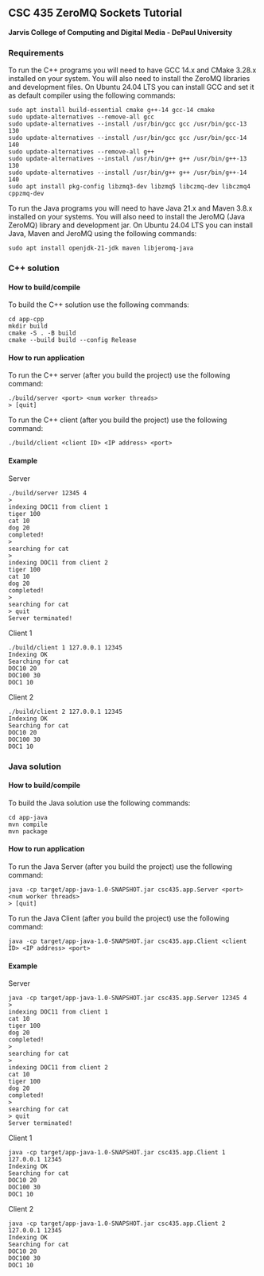 ## CSC 435 ZeroMQ Sockets Tutorial
**Jarvis College of Computing and Digital Media - DePaul University**

### Requirements

To run the C++ programs you will need to have GCC 14.x and CMake 3.28.x installed on your system. You will also need to install the ZeroMQ libraries and development files. On Ubuntu 24.04 LTS you can install GCC and set it as default compiler using the following commands:
```
sudo apt install build-essential cmake g++-14 gcc-14 cmake
sudo update-alternatives --remove-all gcc
sudo update-alternatives --install /usr/bin/gcc gcc /usr/bin/gcc-13 130
sudo update-alternatives --install /usr/bin/gcc gcc /usr/bin/gcc-14 140
sudo update-alternatives --remove-all g++
sudo update-alternatives --install /usr/bin/g++ g++ /usr/bin/g++-13 130
sudo update-alternatives --install /usr/bin/g++ g++ /usr/bin/g++-14 140
sudo apt install pkg-config libzmq3-dev libzmq5 libczmq-dev libczmq4 cppzmq-dev
```

To run the Java programs you will need to have Java 21.x and Maven 3.8.x installed on your systems. You will also need to install the JeroMQ (Java ZeroMQ) library and development jar. On Ubuntu 24.04 LTS you can install Java, Maven and JeroMQ using the following commands:

```
sudo apt install openjdk-21-jdk maven libjeromq-java

```

### C++ solution
#### How to build/compile

To build the C++ solution use the following commands:
```
cd app-cpp
mkdir build
cmake -S . -B build
cmake --build build --config Release
```

#### How to run application

To run the C++ server (after you build the project) use the following command:
```
./build/server <port> <num worker threads>
> [quit]
```

To run the C++ client (after you build the project) use the following command:
```
./build/client <client ID> <IP address> <port>
```

#### Example

Server
```
./build/server 12345 4
> 
indexing DOC11 from client 1
tiger 100
cat 10
dog 20
completed!
> 
searching for cat
> 
indexing DOC11 from client 2
tiger 100
cat 10
dog 20
completed!
> 
searching for cat
> quit
Server terminated!
```

Client 1
```
./build/client 1 127.0.0.1 12345
Indexing OK
Searching for cat
DOC10 20
DOC100 30
DOC1 10
```

Client 2
```
./build/client 2 127.0.0.1 12345
Indexing OK
Searching for cat
DOC10 20
DOC100 30
DOC1 10
```

### Java solution
#### How to build/compile

To build the Java solution use the following commands:
```
cd app-java
mvn compile
mvn package
```

#### How to run application

To run the Java Server (after you build the project) use the following command:
```
java -cp target/app-java-1.0-SNAPSHOT.jar csc435.app.Server <port> <num worker threads>
> [quit]
```

To run the Java Client (after you build the project) use the following command:
```
java -cp target/app-java-1.0-SNAPSHOT.jar csc435.app.Client <client ID> <IP address> <port>
```

#### Example

Server
```
java -cp target/app-java-1.0-SNAPSHOT.jar csc435.app.Server 12345 4
> 
indexing DOC11 from client 1
cat 10
tiger 100
dog 20
completed!
> 
searching for cat
> 
indexing DOC11 from client 2
cat 10
tiger 100
dog 20
completed!
> 
searching for cat
> quit
Server terminated!
```

Client 1
```
java -cp target/app-java-1.0-SNAPSHOT.jar csc435.app.Client 1 127.0.0.1 12345
Indexing OK
Searching for cat
DOC10 20
DOC100 30
DOC1 10
```

Client 2
```
java -cp target/app-java-1.0-SNAPSHOT.jar csc435.app.Client 2 127.0.0.1 12345
Indexing OK
Searching for cat
DOC10 20
DOC100 30
DOC1 10
```
